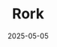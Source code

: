 ---  
layout: startup_page  
title: "Rork"  
id: "rork.com"  
permalink: "/rorkrork.com05052025/"  
website: "https://rork.com/"  
funding_round: "Seed"  
funding_amount: "$2.8M"  
investors: "Andreessen Horowitz, Hustle Fund, ChapterOne, Founders Inc., Austen Allred, Expo's Charlie Cheever, Expo's Evan Bacon, Runway's Siqi Chen, Matt Shumer"  
about: "Rork allows individuals with limited technical backgrounds to build mobile applications using simple text prompts. The platform aims to simplify app development by removing the need for extensive coding knowledge, providing a user-friendly experience that streamlines the process of creating native mobile apps."  
markets: "Mobile App Development, AI"  
hq: "San Francisco, California, United States"  
founded_year: ""  
linkedin: "https://www.linkedin.com/company/rork-app/"  
twitter: ""  
instagram: ""  
facebook: ""  
crunchbase: ""  
pitchbook: ""  

date_display: "05-May-2025"  
date: "2025-05-05"

# SEO Optimization  
meta_title: "Rork - Seed Funding ($2.8M)"  
meta_description: "Rork, Rork allows individuals with limited technical backgrounds to build mobile applications using simple text prompts. The platform aims to simplify app d..."  
meta_keywords: "Rork, Mobile App Development, AI, Seed funding"  
canonical_url: "https://startup.projectstartups.com/rorkrork.com05052025/"  
---